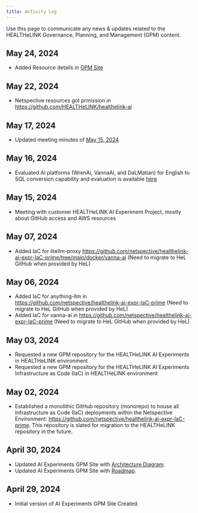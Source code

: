 ```yaml
---
title: Activity Log
---
```


Use this page to communicate any news & updates related to the HEALTHeLINK Governance, Planning, and Management (GPM) content.

## May 24, 2024

- Added Resource details in [GPM Site](/disciplines/resource-details/)

## May 22, 2024

- Netspective resources got prmission in https://github.com/HEALTHeLINK/healthelink-ai

## May 17, 2024

- Updated meeting minutes of [May 15, 2024](/disciplines/minutes-of-meeting/)

## May 16, 2024

- Evaluated AI platforms (WrenAi, VannaAi, and DaLMatian) for English to SQL conversion capability and evaluation is available [here](/decisions-center/tool-evaluations/)

## May 15, 2024

- Meeting with customer HEALTHeLINK AI Experiment Project, mostly about GitHub access and AWS resources

## May 07, 2024

- Added IaC for litellm-proxy https://github.com/netspective/healthelink-ai-expr-IaC-prime/tree/main/docker/vanna-ai (Need to migrate to HeL GitHub when provided by HeL)

## May 06, 2024

- Added IaC for anything-llm in https://github.com/netspective/healthelink-ai-expr-IaC-prime (Need to migrate to HeL GitHub when provided by HeL)
- Added IaC for vanna-ai in https://github.com/netspective/healthelink-ai-expr-IaC-prime (Need to migrate to HeL GitHub when provided by HeL)

## May 03, 2024

- Requested a new GPM repository for the HEALTHeLINK AI Experiments in HEALTHeLINK environment
- Requested a new GPM repository for the HEALTHeLINK AI Experiments Infrastructure as Code (IaC) in HEALTHeLINK environment

## May 02, 2024

- Established a monolithic GitHub repository (monorepo) to house all Infrastructure as Code (IaC) deployments within the Netspective Environment: https://github.com/netspective/healthelink-ai-expr-IaC-prime. This repository is slated for migration to the HEALTHeLINK repository in the future.

## April 30, 2024

- Updated AI Experiments GPM Site with [Architecture Diagram](/decisions-center/ai-experiments-architecture/).
- Updated AI Experiments GPM Site with [Roadmap](/decisions-center/ai-experiments-roadmap/).

## April 29, 2024

- Initial version of AI Experiments GPM Site Created.
